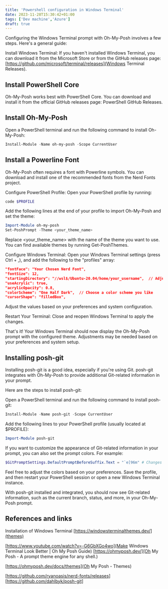 ```yaml
---
title: 'Powershell configuration in Windows Terminal'
date: 2023-11-28T15:30:42+01:00
tags: ['Dev machine','Azure']
draft: true
---
```


Configuring the Windows Terminal prompt with Oh-My-Posh involves a few steps. Here's a general guide:

Install Windows Terminal:
If you haven't installed Windows Terminal, you can download it from the Microsoft Store or from the GitHub releases page: [https://github.com/microsoft/terminal/releases](Windows Terminal Releases).

## Install PowerShell Core
Oh-My-Posh works best with PowerShell Core. You can download and install it from the official GitHub releases page: PowerShell GitHub Releases.

## Install Oh-My-Posh
Open a PowerShell terminal and run the following command to install Oh-My-Posh:

~~~powershell
Install-Module -Name oh-my-posh -Scope CurrentUser
~~~

## Install a Powerline Font
Oh-My-Posh often requires a font with Powerline symbols. You can download and install one of the recommended fonts from the Nerd Fonts project.

Configure PowerShell Profile:
Open your PowerShell profile by running:

~~~powershell
code $PROFILE
~~~

Add the following lines at the end of your profile to import Oh-My-Posh and set the theme:

~~~powershell
Import-Module oh-my-posh
Set-PoshPrompt -Theme <your_theme_name>
~~~

Replace <your_theme_name> with the name of the theme you want to use. You can find available themes by running Get-PoshThemes.

Configure Windows Terminal:
Open your Windows Terminal settings (press Ctrl + ,), and add the following to the "profiles" array:

~~~json
"fontFace": "Your Chosen Nerd Font",
"fontSize": 12,
"startingDirectory": "//wsl$/Ubuntu-20.04/home/your_username",  // Adjust this for your setup
"useAcrylic": true,
"acrylicOpacity": 0.8,
"colorScheme": "One Half Dark",  // Choose a color scheme you like
"cursorShape": "filledBox",
~~~

Adjust the values based on your preferences and system configuration.

Restart Your Terminal:
Close and reopen Windows Terminal to apply the changes.

That's it! Your Windows Terminal should now display the Oh-My-Posh prompt with the configured theme. Adjustments may be needed based on your preferences and system setup.

## Installing posh-git

Installing posh-git is a good idea, especially if you're using Git. posh-git integrates with Oh-My-Posh to provide additional Git-related information in your prompt.

Here are the steps to install posh-git:

Open a PowerShell terminal and run the following command to install posh-git:

~~~powershell
Install-Module -Name posh-git -Scope CurrentUser
~~~
Add the following lines to your PowerShell profile (usually located at $PROFILE):

~~~powershell
Import-Module posh-git
~~~
If you want to customize the appearance of Git-related information in your prompt, you can also set the prompt colors. For example:

~~~powershell
$GitPromptSettings.DefaultPromptBeforeSuffix.Text = "`e[96m" # Changes the color to light cyan
~~~

Feel free to adjust the colors based on your preferences.
Save the profile, and then restart your PowerShell session or open a new Windows Terminal instance.

With posh-git installed and integrated, you should now see Git-related information, such as the current branch, status, and more, in your Oh-My-Posh prompt.

## References and links
Installation of Windows Terminal [https://windowsterminalthemes.dev/](themes)

[https://www.youtube.com/watch?v=-G6GbXGo4wo](Make Windows Terminal Look Better | Oh My Posh Guide)
[https://ohmyposh.dev/](Oh My Posh - A prompt theme engine for any shell.)

[https://ohmyposh.dev/docs/themes](Oh My Posh - Themes) 

[https://github.com/ryanoasis/nerd-fonts/releases]
[https://github.com/dahlbyk/posh-git]






